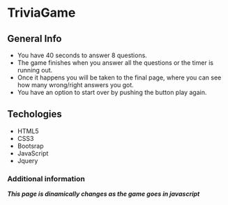 # TriviaGame
 ## General Info
 
 * You have 40 seconds to answer 8 questions.
 * The game finishes when you answer all the questions or the timer is running out.
 * Once it happens you will be taken  to the final page, where you can see how many wrong/right answers you got.
 * You have an option to start over by pushing the button play again.
 
 ## Techologies
 
 * HTML5
 * CSS3
 * Bootsrap
 * JavaScript
 * Jquery
 
 ### Additional information
 
 ***This page is dinamically changes as the game goes in javascript***
